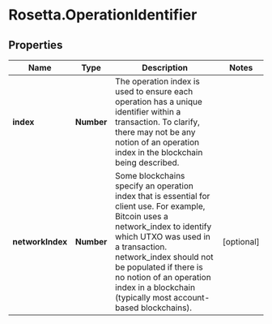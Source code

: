 # Rosetta.OperationIdentifier

## Properties

Name | Type | Description | Notes
------------ | ------------- | ------------- | -------------
**index** | **Number** | The operation index is used to ensure each operation has a unique identifier within a transaction.  To clarify, there may not be any notion of an operation index in the blockchain being described. | 
**networkIndex** | **Number** | Some blockchains specify an operation index that is essential for client use. For example, Bitcoin uses a network_index to identify which UTXO was used in a transaction.  network_index should not be populated if there is no notion of an operation index in a blockchain (typically most account-based blockchains). | [optional] 


